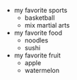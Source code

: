 * my favorite sports
  * basketball
  * mix martial arts
* my favorite food
  * noodles
  * sushi
* my favorite fruit
  * apple
  * watermelon
